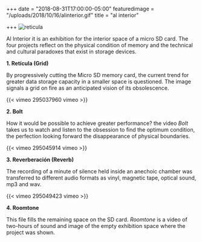 +++
date = "2018-08-31T17:00:00-05:00"
featuredimage = "/uploads/2018/10/16/alinterior.gif"
title = "al interior"

+++
<img class="full" src="/uploads/2018/10/14/tarjeta.jpg" alt="reticula">

Al Interior it is an exhibition for the interior space of a micro SD card. The four projects reflect on the physical condition of memory and the technical and cultural paradoxes that exist in storage devices.

**1. Retícula (Grid)**

By progressively cutting the Micro SD memory card, the current trend for greater data storage capacity in a smaller space is questioned. The image signals a grid on fire as an anticipated vision of its obsolescence.

{{< vimeo 295037960 vimeo >}}

**2. Bolt**

How it would be possible to achieve greater performance? the video _Bolt_ takes us to watch and listen to the obsession to find the optimum condition, the perfection looking forward the disappearance of physical boundaries.

{{< vimeo 295045914 vimeo >}}

**3. Reverberación (Reverb)**

The recording of a minute of silence held inside an anechoic chamber was transferred to different audio formats as vinyl, magnetic tape, optical sound, mp3 and wav.

{{< vimeo 295049423 vimeo >}}

**4. Roomtone**

This file fills the remaining space on the SD card. _Roomtone_ is a video of two-hours of sound and image of the empty exhibition space where the project was shown.